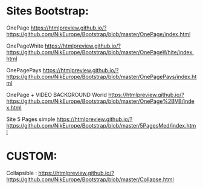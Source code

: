 

# Sites Bootstrap:


OnePage https://htmlpreview.github.io/?https://github.com/NikEurope/Bootstrap/blob/master/OnePage/index.html

OnePageWhite https://htmlpreview.github.io/?https://github.com/NikEurope/Bootstrap/blob/master/OnePageWhite/index.html

OnePagePays https://htmlpreview.github.io/?https://github.com/NikEurope/Bootstrap/blob/master/OnePagePays/index.html


OnePage + VIDEO BACKGROUND World https://htmlpreview.github.io/?https://github.com/NikEurope/Bootstrap/blob/master/OnePage%2BVB/index.html


Site 5 Pages simple https://htmlpreview.github.io/?https://github.com/NikEurope/Bootstrap/blob/master/5PagesMed/index.html


# CUSTOM:

Collapsible : https://htmlpreview.github.io/?https://github.com/NikEurope/Bootstrap/blob/master/Collapse.html
